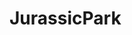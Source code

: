 # JurassicPark

<!--

#PEDAC

##P: Restating Problem
-[x]Build Dinosaur class with properties Name, DietType, AcquisitionDate, Weight and EnclosureNumber.
-[]Add a method Description to your class to print out a description of the dinosaur to include all the properties. Create an output format of your choosing. Feel free to be creative.
-[]Keep track of your dinosaurs in a List<Dinosaur>.
-[]When the console application runs, it should let the user choose one of the following actions:
  *[]View
    **This command will show the all the dinosaurs in the list, ordered by WhenAcquired. If there aren't any dinosaurs in the park then print out a message that there aren't any.
  *[]Add
    **This command will let the user type in the information for a dinosaur and add it to the list. Prompt for the Name, Diet Type, Weight and Enclosure Number, but the WhenAcquired must be supplied by the code.
  *[]Remove
    **This command will prompt the user for a dinosaur name then find and delete the dinosaur with that name.
  *[]Transfer
    **This command will prompt the user for a dinosaur name and a new EnclosureNumber and update that dino's information.
  *[]Summary
    **This command will display the number of carnivores and the number of herbivores.
  *Quit
    **This will stop the program
-[]
##E: Example
Dinosaur List
A- Herbivorous dinosaurs
  1. Aardonyx.
  2. Achelousaurus.
  3. Aegyptosaurus.
  4. Agilisaurus.
  5. Alamosaurus.
  6. Albertaceratops.
  7. Amargasaurus.
  8. Ammosaurus.

B- Abelisaurus.
  1. Achillobator.
  2. Acrocanthosaurus. Acrocantho-saurus.
  3. Afrovenator.
  4. Albertosaurus.
  5. Alectrosaurus.
  6. Alioramus.
  7. Allosaurus.
##D: Data


##A: Algorithm


##C: Code

-->
